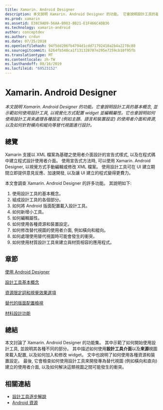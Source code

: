 ```yaml
---
title: Xamarin. Android Designer
description: 本文說明 Xamarin. Android Designer 的功能。 它會說明設計工具的基本概念, 並示範如何使用設計工具, 以視覺化方式配置 widget 並編輯屬性。 它也會說明如何使用設計工具來處理各種設定 (例如主題、語言和裝置設定) 的使用者介面和資源, 以及如何針對橫向和縱向等替代視圖進行設計。
ms.prod: xamarin
ms.assetid: E38C9AD9-56AA-B983-8B21-E1F466C4DB36
ms.technology: xamarin-android
author: conceptdev
ms.author: crdun
ms.date: 07/25/2018
ms.openlocfilehash: 94f5dd206fb4794d1cdd71792418a2b4a2278c80
ms.sourcegitcommit: 6264fb540ca1f131328707e295e7259cb10f95fb
ms.translationtype: MT
ms.contentlocale: zh-TW
ms.lasthandoff: 08/16/2019
ms.locfileid: "69523152"
---
```

# <a name="xamarinandroid-designer"></a>Xamarin. Android Designer

_本文說明 Xamarin. Android Designer 的功能。它會說明設計工具的基本概念, 並示範如何使用設計工具, 以視覺化方式配置 widget 並編輯屬性。它也會說明如何使用設計工具來處理各種設定 (例如主題、語言和裝置設定) 的使用者介面和資源, 以及如何針對橫向和縱向等替代視圖進行設計。_


## <a name="overview"></a>總覽

Xamarin 支援以 XML 檔案為基礎之使用者介面設計的宣告式樣式, 以及在程式碼中建立程式設計使用者介面。
使用宣告式方法時, 可以使用 Xamarin. Android Designer, 以視覺方式手動編輯或修改 XML 檔案。 使用設計工具可在 UI 建立期間立即提供意見反應、加速開發, 以及讓 UI 建立的程式變得更費力。

本文會調查 Xamarin. Android Designer 的許多功能。 其說明如下:

1. 使用設計工具的基本概念。
2. 組成設計工具的各個部分。
3. 如何將 Android 版面配置載入設計工具。
4. 如何新增小工具。
5. 如何編輯屬性。
6. 如何使用各種資源和裝置設定。
7. 如何修改替代視圖的使用者介面, 例如橫向和縱向。 
8. 如何處理使用替代視圖時可能會發生的衝突。 
9. 如何使用材質設計工具來建立與材質相容的應用程式。



## <a name="sections"></a>章節

 [使用 Android Designer](~/android/user-interface/android-designer/designer-walkthrough.md)

 [設計工具基本概念](~/android/user-interface/android-designer/designer-basics.md)

 [資源限定詞和視覺效果選項](~/android/user-interface/android-designer/resource-qualifiers.md)

 [替代的版面配置檢視](~/android/user-interface/android-designer/alternative-layout-views.md)

 [材料設計功能](~/android/user-interface/android-designer/material-design-features.md)



## <a name="summary"></a>總結

本文討論了 Xamarin. Android Designer 的功能集。
其中示範了如何開始使用設計工具, 並說明其各種不同的部分。 其中描述如何使用**設計工具介面**以及**來源**視圖來載入配置, 以及如何加入和修改 widget。 文中也說明了如何使用各種資源和裝置設定。 最後, 它會檢查如何使用設計工具來開發專為替代視圖 (例如橫向和直向) 建立的使用者介面, 以及如何解決這類視圖之間可能發生的衝突。



## <a name="related-links"></a>相關連結

- [設計工具逐步解說](~/android/user-interface/android-designer/designer-walkthrough.md)
- [Android 資源](~/android/app-fundamentals/resources-in-android/index.md)
